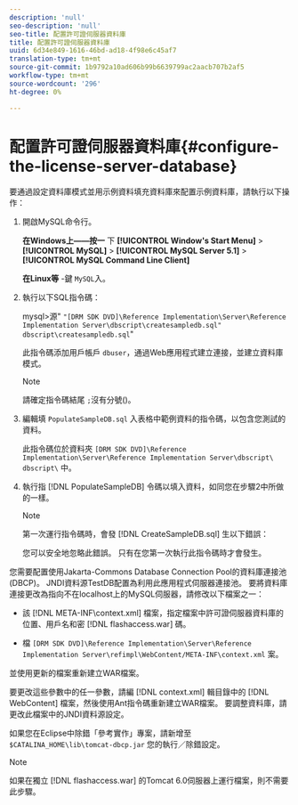 ```yaml
---
description: 'null'
seo-description: 'null'
seo-title: 配置許可證伺服器資料庫
title: 配置許可證伺服器資料庫
uuid: 6d34e849-1616-46bd-ad18-4f98e6c45af7
translation-type: tm+mt
source-git-commit: 1b9792a10ad606b99b6639799ac2aacb707b2af5
workflow-type: tm+mt
source-wordcount: '296'
ht-degree: 0%

---
```



# 配置許可證伺服器資料庫{#configure-the-license-server-database}

要通過設定資料庫模式並用示例資料填充資料庫來配置示例資料庫，請執行以下操作：

1. 開啟MySQL命令行。

   **在Windows上——按一** 下 **[!UICONTROL Window's Start Menu]** > **[!UICONTROL MySQL]** > **[!UICONTROL MySQL Server 5.1]** > **[!UICONTROL MySQL Command Line Client]**

   **在Linux等** -鍵 `MySQL`入。

1. 執行以下SQL指令碼：

   mysql>源&quot; `"[DRM SDK DVD]\Reference Implementation\Server\Reference Implementation Server\dbscript\createsampledb.sql" dbscript\createsampledb.sql`&quot;

   此指令碼添加用戶帳戶 `dbuser`，通過Web應用程式建立連接，並建立資料庫模式。

   >[!NOTE]
   >
   >請確定指令碼結尾 `;`沒有分號()。

1. 編輯填 `PopulateSampleDB.sql` 入表格中範例資料的指令碼，以包含您測試的資料。

   此指令碼位於資料夾 `[DRM SDK DVD]\Reference Implementation\Server\Reference Implementation Server\dbscript\ dbscript\` 中。
1. 執行指 [!DNL PopulateSampleDB] 令碼以填入資料，如同您在步驟2中所做的一樣。

   >[!NOTE]
   >
   >第一次運行指令碼時，會發 [!DNL CreateSampleDB.sql] 生以下錯誤：

   您可以安全地忽略此錯誤。 只有在您第一次執行此指令碼時才會發生。

您需要配置使用Jakarta-Commons Database Connection Pool的資料庫連接池(DBCP)。 JNDI資料源TestDB配置為利用此應用程式伺服器連接池。 要將資料庫連接更改為指向不在localhost上的MySQL伺服器，請修改以下檔案之一：

* 該 [!DNL META-INF\context.xml] 檔案，指定檔案中許可證伺服器資料庫的位置、用戶名和密 [!DNL flashaccess.war] 碼。

* 檔 `[DRM SDK DVD]\Reference Implementation\Server\Reference Implementation Server\refimpl\WebContent/META-INF\context.xml` 案。

並使用更新的檔案重新建立WAR檔案。

要更改這些參數中的任一參數，請編 [!DNL context.xml] 輯目錄中的 [!DNL WebContent] 檔案，然後使用Ant指令碼重新建立WAR檔案。 要調整資料庫，請更改此檔案中的JNDI資料源設定。

如果您在Eclipse中除錯「參考實作」專案，請新增至 `$CATALINA_HOME\lib\tomcat-dbcp.jar` 您的執行／除錯設定。

>[!NOTE]
>
>如果在獨立 [!DNL flashaccess.war] 的Tomcat 6.0伺服器上運行檔案，則不需要此步驟。

